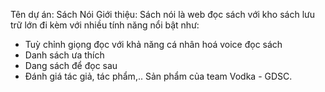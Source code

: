 Tên dự án: Sách Nói
Giới thiệu: 
Sách nói là web đọc sách với kho sách lưu trữ lớn đi kèm với nhiều tính năng nổi bật như:
- Tuỳ chỉnh giọng đọc với khả năng cá nhân hoá voice đọc sách
-  Danh sách ưa thích
-  Dang sách để đọc sau
-  Đánh giá tác giả, tác phẩm,..
Sản phẩm của team Vodka - GDSC.
